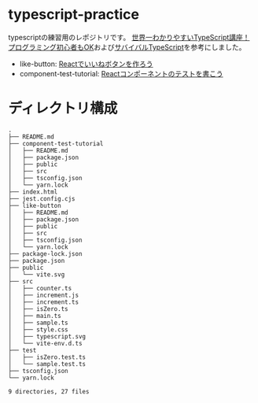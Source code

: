 # typescript-practice
typescriptの練習用のレポジトリです。
[世界一わかりやすいTypeScript講座！プログラミング初心者もOK](https://www.youtube.com/watch?v=GEMtGlBiua4&list=PLLFOC5fk1ILkLBqQRsyCk4iynGJ66spH2&index=3)および[サバイバルTypeScript](https://typescriptbook.jp/tutorials)を参考にしました。

- like-button: [Reactでいいねボタンを作ろう](https://typescriptbook.jp/tutorials/react-like-button-tutorial#yarn%E3%81%AE%E3%82%A4%E3%83%B3%E3%82%B9%E3%83%88%E3%83%BC%E3%83%AB)
- component-test-tutorial: [Reactコンポーネントのテストを書こう](https://typescriptbook.jp/tutorials/component-test)


# ディレクトリ構成
```
.
├── README.md
├── component-test-tutorial
│   ├── README.md
│   ├── package.json
│   ├── public
│   ├── src
│   ├── tsconfig.json
│   └── yarn.lock
├── index.html
├── jest.config.cjs
├── like-button
│   ├── README.md
│   ├── package.json
│   ├── public
│   ├── src
│   ├── tsconfig.json
│   └── yarn.lock
├── package-lock.json
├── package.json
├── public
│   └── vite.svg
├── src
│   ├── counter.ts
│   ├── increment.js
│   ├── increment.ts
│   ├── isZero.ts
│   ├── main.ts
│   ├── sample.ts
│   ├── style.css
│   ├── typescript.svg
│   └── vite-env.d.ts
├── test
│   ├── isZero.test.ts
│   └── sample.test.ts
├── tsconfig.json
└── yarn.lock

9 directories, 27 files

```
